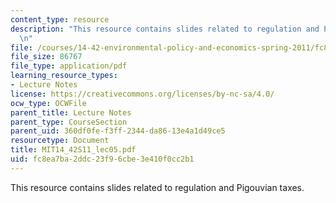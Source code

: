```yaml
---
content_type: resource
description: "This resource contains slides related to regulation and Pigouvian taxes.\r\
  \n"
file: /courses/14-42-environmental-policy-and-economics-spring-2011/fc8ea7ba2ddc23f96cbe3e410f0cc2b1_MIT14_42S11_lec05.pdf
file_size: 86767
file_type: application/pdf
learning_resource_types:
- Lecture Notes
license: https://creativecommons.org/licenses/by-nc-sa/4.0/
ocw_type: OCWFile
parent_title: Lecture Notes
parent_type: CourseSection
parent_uid: 360df0fe-f3ff-2344-da86-13e4a1d49ce5
resourcetype: Document
title: MIT14_42S11_lec05.pdf
uid: fc8ea7ba-2ddc-23f9-6cbe-3e410f0cc2b1
---
```

This resource contains slides related to regulation and Pigouvian taxes.

